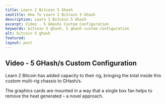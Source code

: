 ```yaml
---
title: Learn 2 Bitcoin 5 Ghash
seotitle: How To Learn 2 Bitcoin 5 Ghash
description: Learn 2 Bitcoin 5 Ghash
excerpt: Video - 5 GHashs Custom Configuration
keywords: bitcoin 5 ghash, 5 ghash custom configuration
alt: bitcoin 5 ghash
featured: 
layout: post
---
```


<h2>Video - 5 GHash/s Custom Configuration</h2>

<p>Learn 2 Bitcoin has added capacity to their rig, bringing the total inside this custom multi-rig chassis to GHash/s.<p>
<p>The graphics cards are mounted in a way that a single box fan helps to remove the heat generated – a novel approach.<p>

